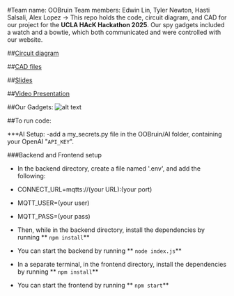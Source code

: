 #Team name: OOBruin
Team members: Edwin Lin, Tyler Newton, Hasti Salsali, Alex Lopez
-> This repo holds the code, circuit diagram, and CAD for our project for the **UCLA HAcK Hackathon 2025**. Our spy gadgets included a watch and a bowtie, which both communicated and were controlled with our website.  

##[Circuit diagram](https://drive.google.com/file/d/10QwgVS3xziQsNO_BHqdusI0C0zyzDuw0/view?usp=sharing)

##[CAD files]()

##[Slides]()

##[Video Presentation]()

##Our Gadgets:
![alt text](image.jpg)

##To run code:

***AI Setup:
-add a my_secrets.py file in the OOBruin/AI folder, containing your OpenAI "`API_KEY`".

###Backend and Frontend setup

- In the backend directory, create a file named '.env', and add the following:

- CONNECT_URL=mqtts://(your URL):(your port)

- MQTT_USER=(your user)

- MQTT_PASS=(your pass)

- Then, while in the backend directory, install the dependencies by running
** `npm install`**
- You can start the backend by running 
** `node index.js`**

- In a separate terminal, in the frontend directory, install the dependencies by running
** `npm install`**
- You can start the frontend by running 
** `npm start`**
